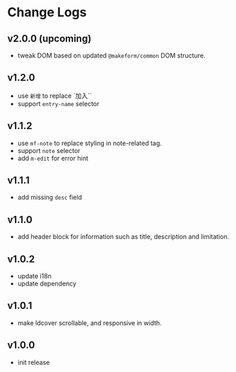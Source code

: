 # Change Logs

## v2.0.0 (upcoming)

 - tweak DOM based on updated `@makeform/common` DOM structure.


## v1.2.0

 - use `新增` to replace `加入``
 - support `entry-name` selector


## v1.1.2

 - use `mf-note` to replace styling in note-related tag.
 - support `note` selector
 - add `m-edit` for error hint


## v1.1.1

 - add missing `desc` field


## v1.1.0

 - add header block for information such as title, description and limitation.


## v1.0.2

 - update i18n
 - update dependency


## v1.0.1

 - make ldcover scrollable, and responsive in width.


## v1.0.0

 - init release

